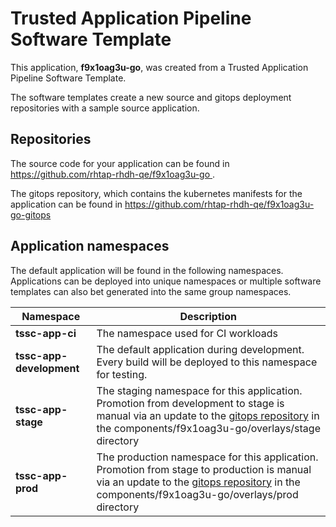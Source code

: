 # Trusted Application Pipeline Software Template

This application, **f9x1oag3u-go**, was created from a Trusted Application Pipeline Software Template.

The software templates create a new source and gitops deployment repositories with a sample source application. 

## Repositories

The source code for your application can be found in [https://github.com/rhtap-rhdh-qe/f9x1oag3u-go ](https://github.com/rhtap-rhdh-qe/f9x1oag3u-go ).
 
The gitops repository, which contains the kubernetes manifests for the application can be found in 
[https://github.com/rhtap-rhdh-qe/f9x1oag3u-go-gitops ](https://github.com/rhtap-rhdh-qe/f9x1oag3u-go-gitops ) 

## Application namespaces 

The default application will be found in the following namespaces. Applications can be deployed into unique namespaces or multiple software templates can also bet generated into the same group namespaces.  

|  Namespace   |  Description   |  
| -------- | -------- |
| **tssc-app-ci** | The namespace used for CI workloads |
| **tssc-app-development** | The default application during development. Every build will be deployed to this namespace for testing. |
| **tssc-app-stage** | The staging namespace for this application. Promotion from development to stage is manual via an update to the [gitops repository](https://github.com/rhtap-rhdh-qe/f9x1oag3u-go-gitops ) in the components/f9x1oag3u-go/overlays/stage directory |
| **tssc-app-prod** | The production namespace for this application. Promotion from stage to production is manual via an update to the [gitops repository](https://github.com/rhtap-rhdh-qe/f9x1oag3u-go-gitops ) in the components/f9x1oag3u-go/overlays/prod directory |